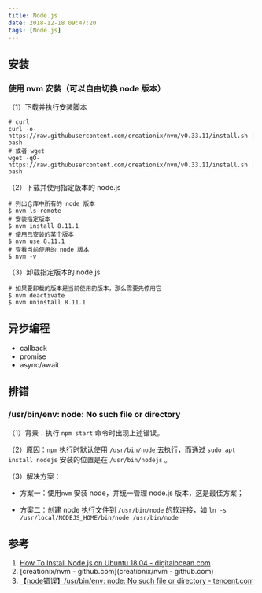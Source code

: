 ```yaml
---
title: Node.js
date: 2018-12-18 09:47:20
tags: [Node.js]
---
```


## 安装

### 使用 nvm 安装（可以自由切换 node 版本）

（1）下载并执行安装脚本

```shell
# curl 
curl -o- https://raw.githubusercontent.com/creationix/nvm/v0.33.11/install.sh | bash
# 或者 wget
wget -qO- https://raw.githubusercontent.com/creationix/nvm/v0.33.11/install.sh | bash
```

（2）下载并使用指定版本的 node.js

```shell
# 列出仓库中所有的 node 版本
$ nvm ls-remote
# 安装指定版本
$ nvm install 8.11.1
# 使用已安装的某个版本
$ nvm use 8.11.1
# 查看当前使用的 node 版本
$ nvm -v
```

（3）卸载指定版本的 node.js

```shell
# 如果要卸载的版本是当前使用的版本，那么需要先停用它
$ nvm deactivate
$ nvm uninstall 8.11.1
```

## 异步编程

- callback
- promise
- async/await

## 排错

### /usr/bin/env: node: No such file or directory

（1）背景：执行 `npm start` 命令时出现上述错误。

（2）原因：`npm` 执行时默认使用 `/usr/bin/node`  去执行，而通过 `sudo apt install nodejs` 安装的位置是在 `/usr/bin/nodejs` 。

（3）解决方案：

- 方案一：使用`nvm` 安装 node，并统一管理 node.js 版本，这是最佳方案；

- 方案二：创建 node 执行文件到 `/usr/bin/node` 的软连接，如 `ln -s /usr/local/NODEJS_HOME/bin/node /usr/bin/node`

## 参考

1. [How To Install Node.js on Ubuntu 18.04 - digitalocean.com](https://www.digitalocean.com/community/tutorials/how-to-install-node-js-on-ubuntu-18-04)
2. [creationix/nvm - github.com](creationix/nvm - github.com)
3. [【node错误】/usr/bin/env: node: No such file or directory - tencent.com](https://cloud.tencent.com/developer/article/1028166)
